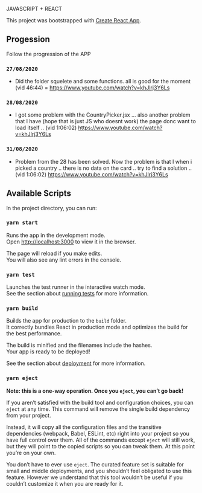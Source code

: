 JAVASCRIPT + REACT

This project was bootstrapped with [Create React App](https://github.com/facebook/create-react-app).

## Progession

Follow the progression of the APP

### `27/08/2020`

- Did the folder squelete and some  functions. all is good for the moment (vid 46:44) = https://www.youtube.com/watch?v=khJlrj3Y6Ls

### `28/08/2020`

- I got some problem with the CountryPicker.jsx ... also another problem that I have (hope that is just JS who doesnt work) the page donc want to load itself .. (vid 1:06:02) https://www.youtube.com/watch?v=khJlrj3Y6Ls

### `31/08/2020`

- Problem from the 28 has been solved. Now the problem is that I when i picked a country .. there is no data on the card .. try to find a solution .. (vid 1:06:02) https://www.youtube.com/watch?v=khJlrj3Y6Ls

## Available Scripts

In the project directory, you can run:

### `yarn start`

Runs the app in the development mode.<br />
Open [http://localhost:3000](http://localhost:3000) to view it in the browser.

The page will reload if you make edits.<br />
You will also see any lint errors in the console.

### `yarn test`

Launches the test runner in the interactive watch mode.<br />
See the section about [running tests](https://facebook.github.io/create-react-app/docs/running-tests) for more information.

### `yarn build`

Builds the app for production to the `build` folder.<br />
It correctly bundles React in production mode and optimizes the build for the best performance.

The build is minified and the filenames include the hashes.<br />
Your app is ready to be deployed!

See the section about [deployment](https://facebook.github.io/create-react-app/docs/deployment) for more information.

### `yarn eject`

**Note: this is a one-way operation. Once you `eject`, you can’t go back!**

If you aren’t satisfied with the build tool and configuration choices, you can `eject` at any time. This command will remove the single build dependency from your project.

Instead, it will copy all the configuration files and the transitive dependencies (webpack, Babel, ESLint, etc) right into your project so you have full control over them. All of the commands except `eject` will still work, but they will point to the copied scripts so you can tweak them. At this point you’re on your own.

You don’t have to ever use `eject`. The curated feature set is suitable for small and middle deployments, and you shouldn’t feel obligated to use this feature. However we understand that this tool wouldn’t be useful if you couldn’t customize it when you are ready for it.




